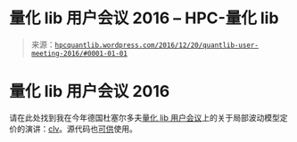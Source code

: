 <!--yml

分类：未分类

日期：2024-05-17 23:26:14

-->

# 量化 lib 用户会议 2016 – HPC-量化 lib

> 来源：[`hpcquantlib.wordpress.com/2016/12/20/quantlib-user-meeting-2016/#0001-01-01`](https://hpcquantlib.wordpress.com/2016/12/20/quantlib-user-meeting-2016/#0001-01-01)

# 量化 lib 用户会议 2016

请在此处找到我在今年德国杜塞尔多夫[量化 lib 用户会议](http://quantlib.org/qlum16dus.shtml)上的关于局部波动模型定价的演讲：[clv](https://hpcquantlib.wordpress.com/wp-content/uploads/2016/12/clv.pdf "clv")。源代码也[可供](https://github.com/lballabio/QuantLib/pull/131)使用。
